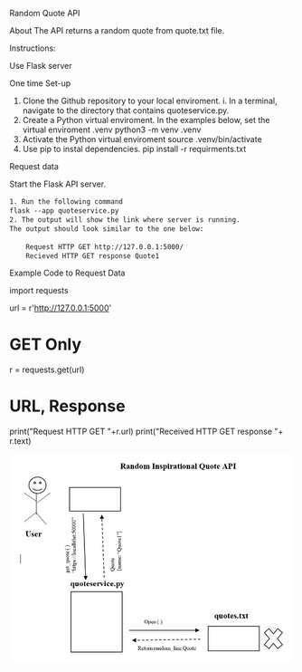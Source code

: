 Random Quote API

About
The API returns a random quote from quote.txt file.

Instructions:

Use Flask server

One time Set-up

1. Clone the Github repository to your local enviroment.
    i. In a terminal, navigate to the directory that contains quoteservice.py.
2. Create a Python virtual enviroment. In the examples below, set the virtual enviroment .venv
    python3 -m venv .venv
3. Activate the Python  virtual enviroment 
    source .venv/bin/activate
4. Use pip to instal dependencies.
    pip install -r requirments.txt

Request data

Start the Flask API server.

    1. Run the following command 
    flask --app quoteservice.py
    2. The output will show the link where server is running. 
    The output should look similar to the one below:

        Request HTTP GET http://127.0.0.1:5000/
        Recieved HTTP GET response Quote1

Example Code to Request Data 

import requests

url = r'http://127.0.0.1:5000'
# GET Only
r = requests.get(url)
# URL, Response 
print("Request HTTP GET "+r.url)
print("Received HTTP GET response "+ r.text)


![alt text](https://github.com/mokolya/quotemicroservice/blob/main/UML_mokshano.JPG)
